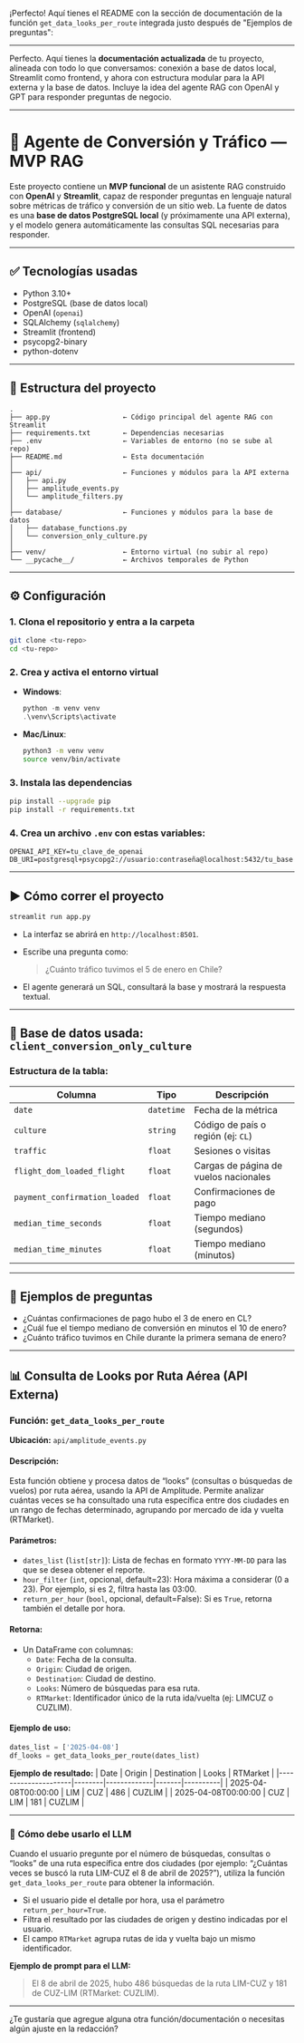 ¡Perfecto! Aquí tienes el README con la sección de documentación de la función `get_data_looks_per_route` integrada justo después de "Ejemplos de preguntas":

---

Perfecto. Aquí tienes la **documentación actualizada** de tu proyecto, alineada con todo lo que conversamos: conexión a base de datos local, Streamlit como frontend, y ahora con estructura modular para la API externa y la base de datos. Incluye la idea del agente RAG con OpenAI y GPT para responder preguntas de negocio.

---

# 🧠 Agente de Conversión y Tráfico — MVP RAG

Este proyecto contiene un **MVP funcional** de un asistente RAG construido con **OpenAI** y **Streamlit**, capaz de responder preguntas en lenguaje natural sobre métricas de tráfico y conversión de un sitio web. La fuente de datos es una **base de datos PostgreSQL local** (y próximamente una API externa), y el modelo genera automáticamente las consultas SQL necesarias para responder.

---

## ✅ Tecnologías usadas

* Python 3.10+
* PostgreSQL (base de datos local)
* OpenAI (`openai`)
* SQLAlchemy (`sqlalchemy`)
* Streamlit (frontend)
* psycopg2-binary
* python-dotenv

---

## 📁 Estructura del proyecto

```
.
├── app.py                  ← Código principal del agente RAG con Streamlit
├── requirements.txt        ← Dependencias necesarias
├── .env                    ← Variables de entorno (no se sube al repo)
├── README.md               ← Esta documentación
│
├── api/                    ← Funciones y módulos para la API externa
│   ├── api.py
│   ├── amplitude_events.py
│   └── amplitude_filters.py
│
├── database/               ← Funciones y módulos para la base de datos
│   ├── database_functions.py
│   └── conversion_only_culture.py
│
├── venv/                   ← Entorno virtual (no subir al repo)
└── __pycache__/            ← Archivos temporales de Python
```

---

## ⚙️ Configuración

### 1. Clona el repositorio y entra a la carpeta

```bash
git clone <tu-repo>
cd <tu-repo>
```

### 2. Crea y activa el entorno virtual

* **Windows**:

  ```powershell
  python -m venv venv
  .\venv\Scripts\activate
  ```

* **Mac/Linux**:

  ```bash
  python3 -m venv venv
  source venv/bin/activate
  ```

### 3. Instala las dependencias

```bash
pip install --upgrade pip
pip install -r requirements.txt
```

### 4. Crea un archivo `.env` con estas variables:

```
OPENAI_API_KEY=tu_clave_de_openai
DB_URI=postgresql+psycopg2://usuario:contraseña@localhost:5432/tu_base
```

---

## ▶️ Cómo correr el proyecto

```bash
streamlit run app.py
```

* La interfaz se abrirá en `http://localhost:8501`.
* Escribe una pregunta como:

  > ¿Cuánto tráfico tuvimos el 5 de enero en Chile?
* El agente generará un SQL, consultará la base y mostrará la respuesta textual.

---

## 🧠 Base de datos usada: `client_conversion_only_culture`

### Estructura de la tabla:

| Columna                       | Tipo       | Descripción                           |
| ----------------------------- | ---------- | ------------------------------------- |
| `date`                        | `datetime` | Fecha de la métrica                   |
| `culture`                     | `string`   | Código de país o región (ej: `CL`)    |
| `traffic`                     | `float`    | Sesiones o visitas                    |
| `flight_dom_loaded_flight`    | `float`    | Cargas de página de vuelos nacionales |
| `payment_confirmation_loaded` | `float`    | Confirmaciones de pago                |
| `median_time_seconds`         | `float`    | Tiempo mediano (segundos)             |
| `median_time_minutes`         | `float`    | Tiempo mediano (minutos)              |

---

## 🧪 Ejemplos de preguntas

* ¿Cuántas confirmaciones de pago hubo el 3 de enero en CL?
* ¿Cuál fue el tiempo mediano de conversión en minutos el 10 de enero?
* ¿Cuánto tráfico tuvimos en Chile durante la primera semana de enero?

---

## 📊 Consulta de Looks por Ruta Aérea (API Externa)

### Función: `get_data_looks_per_route`
**Ubicación:** `api/amplitude_events.py`

#### **Descripción:**
Esta función obtiene y procesa datos de “looks” (consultas o búsquedas de vuelos) por ruta aérea, usando la API de Amplitude. Permite analizar cuántas veces se ha consultado una ruta específica entre dos ciudades en un rango de fechas determinado, agrupando por mercado de ida y vuelta (RTMarket).

#### **Parámetros:**
- `dates_list` (`list[str]`): Lista de fechas en formato `YYYY-MM-DD` para las que se desea obtener el reporte.
- `hour_filter` (`int`, opcional, default=23): Hora máxima a considerar (0 a 23). Por ejemplo, si es 2, filtra hasta las 03:00.
- `return_per_hour` (`bool`, opcional, default=False): Si es `True`, retorna también el detalle por hora.

#### **Retorna:**
- Un DataFrame con columnas:
  - `Date`: Fecha de la consulta.
  - `Origin`: Ciudad de origen.
  - `Destination`: Ciudad de destino.
  - `Looks`: Número de búsquedas para esa ruta.
  - `RTMarket`: Identificador único de la ruta ida/vuelta (ej: LIMCUZ o CUZLIM).

#### **Ejemplo de uso:**
```python
dates_list = ['2025-04-08']
df_looks = get_data_looks_per_route(dates_list)
```
**Ejemplo de resultado:**
| Date                | Origin | Destination | Looks | RTMarket |
|---------------------|--------|-------------|-------|----------|
| 2025-04-08T00:00:00 | LIM    | CUZ         | 486   | CUZLIM   |
| 2025-04-08T00:00:00 | CUZ    | LIM         | 181   | CUZLIM   |

---

### 🧠 **Cómo debe usarlo el LLM**
Cuando el usuario pregunte por el número de búsquedas, consultas o “looks” de una ruta específica entre dos ciudades (por ejemplo: “¿Cuántas veces se buscó la ruta LIM-CUZ el 8 de abril de 2025?”), utiliza la función `get_data_looks_per_route` para obtener la información.

- Si el usuario pide el detalle por hora, usa el parámetro `return_per_hour=True`.
- Filtra el resultado por las ciudades de origen y destino indicadas por el usuario.
- El campo `RTMarket` agrupa rutas de ida y vuelta bajo un mismo identificador.

**Ejemplo de prompt para el LLM:**
> El 8 de abril de 2025, hubo 486 búsquedas de la ruta LIM-CUZ y 181 de CUZ-LIM (RTMarket: CUZLIM).

---

¿Te gustaría que agregue alguna otra función/documentación o necesitas algún ajuste en la redacción?